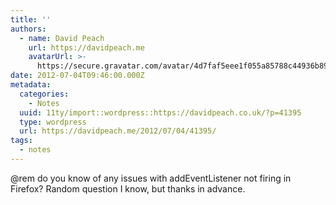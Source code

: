 ```yaml
---
title: ''
authors:
  - name: David Peach
    url: https://davidpeach.me
    avatarUrl: >-
      https://secure.gravatar.com/avatar/4d7faf5eee1f055a85788c44936b8995eaab6dfb004e7854ec747ccb272e91ee?s=96&d=mm&r=g
date: 2012-07-04T09:46:00.000Z
metadata:
  categories:
    - Notes
  uuid: 11ty/import::wordpress::https://davidpeach.co.uk/?p=41395
  type: wordpress
  url: https://davidpeach.me/2012/07/04/41395/
tags:
  - notes
---
```

@rem do you know of any issues with addEventListener not firing in Firefox? Random question I know, but thanks in advance.